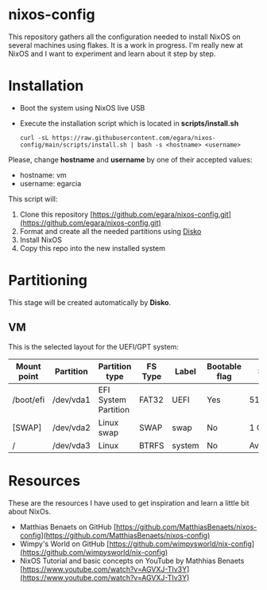 # nixos-config
This repository gathers all the configuration needed to install NixOS on several machines using flakes. It is a work in progress.
I'm really new at NixOS and I want to experiment and learn about it step by step.

# Installation

- Boot the system using NixOS live USB
- Execute the installation script which is located in **scripts/install.sh**

      curl -sL https://raw.githubusercontent.com/egara/nixos-config/main/scripts/install.sh | bash -s <hostname> <username>
      

Please, change **hostname** and **username** by one of their accepted values:

- hostname: vm
- username: egarcia

This script will:

1. Clone this repository [https://github.com/egara/nixos-config.git](https://github.com/egara/nixos-config.git)
1. Format and create all the needed partitions using [Disko](https://github.com/nix-community/disko)
1. Install NixOS
1. Copy this repo into the new installed system

# Partitioning
This stage will be created automatically by **Disko**.

## VM

This is the selected layout for the UEFI/GPT system:

| Mount point | Partition | Partition type      | FS Type | Label | Bootable flag | Size |
|-------------|-----------|---------------------|---------|--------|------|--|
| /boot/efi   | /dev/vda1 | EFI System Partition| FAT32   | UEFI   | Yes | 512 MiB   |
| [SWAP]      | /dev/vda2 | Linux swap 		  | SWAP    | swap   | No  | 1 GiB     |
| /           | /dev/vda3 | Linux 			  | BTRFS   | system | No  | Available |

# Resources
These are the resources I have used to get inspiration and learn a little bit about NixOs.

- Matthias Benaets on GitHub [https://github.com/MatthiasBenaets/nixos-config](https://github.com/MatthiasBenaets/nixos-config)
- Wimpy's World on GitHub [https://github.com/wimpysworld/nix-config](https://github.com/wimpysworld/nix-config)
- NixOS Tutorial and basic concepts on YouTube by Mathhias Benaets [https://www.youtube.com/watch?v=AGVXJ-TIv3Y](https://www.youtube.com/watch?v=AGVXJ-TIv3Y)
